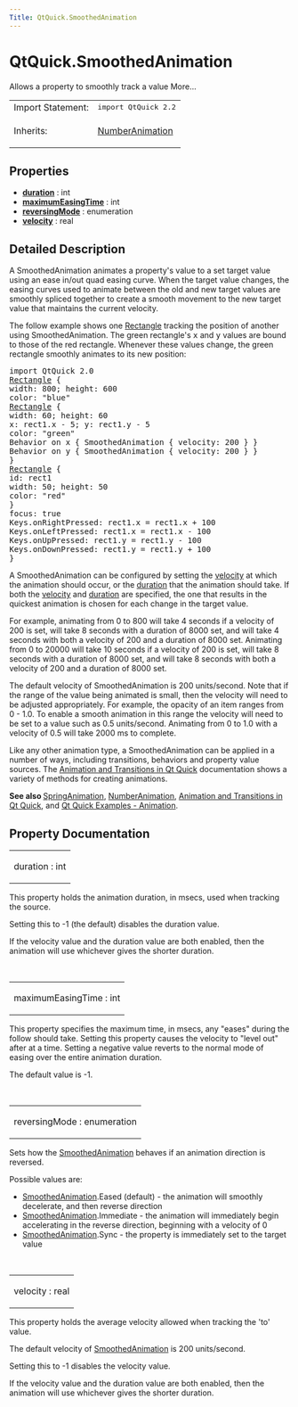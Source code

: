 ```yaml
---
Title: QtQuick.SmoothedAnimation
---
```


# QtQuick.SmoothedAnimation

<span class="subtitle"></span>
<!-- $$$SmoothedAnimation-brief -->
<p>Allows a property to smoothly track a value More...</p>
<!-- @@@SmoothedAnimation -->
<table class="alignedsummary">
<tr><td class="memItemLeft rightAlign topAlign"> Import Statement:</td><td class="memItemRight bottomAlign"> </b><tt>import QtQuick 2.2</tt></td></tr><tr><td class="memItemLeft rightAlign topAlign"> Inherits:</td><td class="memItemRight bottomAlign"> <p><a href="QtQuick.NumberAnimation.md">NumberAnimation</a></p>
</td></tr></table><ul>
</ul>
<h2>Properties</h2>
<ul>
<li class="fn"><b><b><a href="#duration-prop">duration</a></b></b> : int</li>
<li class="fn"><b><b><a href="#maximumEasingTime-prop">maximumEasingTime</a></b></b> : int</li>
<li class="fn"><b><b><a href="#reversingMode-prop">reversingMode</a></b></b> : enumeration</li>
<li class="fn"><b><b><a href="#velocity-prop">velocity</a></b></b> : real</li>
</ul>
<!-- $$$SmoothedAnimation-description -->
<h2>Detailed Description</h2>
<p>A SmoothedAnimation animates a property's value to a set target value using an ease in/out quad easing curve. When the target value changes, the easing curves used to animate between the old and new target values are smoothly spliced together to create a smooth movement to the new target value that maintains the current velocity.</p>
<p>The follow example shows one <a href="QtQuick.Rectangle.md">Rectangle</a> tracking the position of another using SmoothedAnimation. The green rectangle's <tt>x</tt> and <tt>y</tt> values are bound to those of the red rectangle. Whenever these values change, the green rectangle smoothly animates to its new position:</p>
<pre class="qml">import QtQuick 2.0
<span class="type"><a href="QtQuick.Rectangle.md">Rectangle</a></span> {
<span class="name">width</span>: <span class="number">800</span>; <span class="name">height</span>: <span class="number">600</span>
<span class="name">color</span>: <span class="string">&quot;blue&quot;</span>
<span class="type"><a href="QtQuick.Rectangle.md">Rectangle</a></span> {
<span class="name">width</span>: <span class="number">60</span>; <span class="name">height</span>: <span class="number">60</span>
<span class="name">x</span>: <span class="name">rect1</span>.<span class="name">x</span> <span class="operator">-</span> <span class="number">5</span>; <span class="name">y</span>: <span class="name">rect1</span>.<span class="name">y</span> <span class="operator">-</span> <span class="number">5</span>
<span class="name">color</span>: <span class="string">&quot;green&quot;</span>
Behavior on <span class="name">x</span> { <span class="type">SmoothedAnimation</span> { <span class="name">velocity</span>: <span class="number">200</span> } }
Behavior on <span class="name">y</span> { <span class="type">SmoothedAnimation</span> { <span class="name">velocity</span>: <span class="number">200</span> } }
}
<span class="type"><a href="QtQuick.Rectangle.md">Rectangle</a></span> {
<span class="name">id</span>: <span class="name">rect1</span>
<span class="name">width</span>: <span class="number">50</span>; <span class="name">height</span>: <span class="number">50</span>
<span class="name">color</span>: <span class="string">&quot;red&quot;</span>
}
<span class="name">focus</span>: <span class="number">true</span>
<span class="name">Keys</span>.onRightPressed: <span class="name">rect1</span>.<span class="name">x</span> <span class="operator">=</span> <span class="name">rect1</span>.<span class="name">x</span> <span class="operator">+</span> <span class="number">100</span>
<span class="name">Keys</span>.onLeftPressed: <span class="name">rect1</span>.<span class="name">x</span> <span class="operator">=</span> <span class="name">rect1</span>.<span class="name">x</span> <span class="operator">-</span> <span class="number">100</span>
<span class="name">Keys</span>.onUpPressed: <span class="name">rect1</span>.<span class="name">y</span> <span class="operator">=</span> <span class="name">rect1</span>.<span class="name">y</span> <span class="operator">-</span> <span class="number">100</span>
<span class="name">Keys</span>.onDownPressed: <span class="name">rect1</span>.<span class="name">y</span> <span class="operator">=</span> <span class="name">rect1</span>.<span class="name">y</span> <span class="operator">+</span> <span class="number">100</span>
}</pre>
<p>A SmoothedAnimation can be configured by setting the <a href="#velocity-prop">velocity</a> at which the animation should occur, or the <a href="#duration-prop">duration</a> that the animation should take. If both the <a href="#velocity-prop">velocity</a> and <a href="#duration-prop">duration</a> are specified, the one that results in the quickest animation is chosen for each change in the target value.</p>
<p>For example, animating from 0 to 800 will take 4 seconds if a velocity of 200 is set, will take 8 seconds with a duration of 8000 set, and will take 4 seconds with both a velocity of 200 and a duration of 8000 set. Animating from 0 to 20000 will take 10 seconds if a velocity of 200 is set, will take 8 seconds with a duration of 8000 set, and will take 8 seconds with both a velocity of 200 and a duration of 8000 set.</p>
<p>The default velocity of SmoothedAnimation is 200 units/second. Note that if the range of the value being animated is small, then the velocity will need to be adjusted appropriately. For example, the opacity of an item ranges from 0 - 1.0&#x2e; To enable a smooth animation in this range the velocity will need to be set to a value such as 0.5 units/second. Animating from 0 to 1.0 with a velocity of 0.5 will take 2000 ms to complete.</p>
<p>Like any other animation type, a SmoothedAnimation can be applied in a number of ways, including transitions, behaviors and property value sources. The <a href="QtQuick.qtquick-statesanimations-animations.md">Animation and Transitions in Qt Quick</a> documentation shows a variety of methods for creating animations.</p>
<p><b>See also </b><a href="QtQuick.SpringAnimation.md">SpringAnimation</a>, <a href="QtQuick.NumberAnimation.md">NumberAnimation</a>, <a href="QtQuick.qtquick-statesanimations-animations.md">Animation and Transitions in Qt Quick</a>, and <a href="https://developer.ubuntu.comapps/qml/sdk-14.10/QtQuick.animation/">Qt Quick Examples - Animation</a>.</p>
<!-- @@@SmoothedAnimation -->
<h2>Property Documentation</h2>
<!-- $$$duration -->
<table class="qmlname"><tr valign="top"><td class="tblQmlPropNode"><p><span class="name">duration</span> : <span class="type">int</span></p></td></tr></table><p>This property holds the animation duration, in msecs, used when tracking the source.</p>
<p>Setting this to -1 (the default) disables the duration value.</p>
<p>If the velocity value and the duration value are both enabled, then the animation will use whichever gives the shorter duration.</p>
<!-- @@@duration -->
<br/>
<!-- $$$maximumEasingTime -->
<table class="qmlname"><tr valign="top"><td class="tblQmlPropNode"><p><span class="name">maximumEasingTime</span> : <span class="type">int</span></p></td></tr></table><p>This property specifies the maximum time, in msecs, any &quot;eases&quot; during the follow should take. Setting this property causes the velocity to &quot;level out&quot; after at a time. Setting a negative value reverts to the normal mode of easing over the entire animation duration.</p>
<p>The default value is -1.</p>
<!-- @@@maximumEasingTime -->
<br/>
<!-- $$$reversingMode -->
<table class="qmlname"><tr valign="top"><td class="tblQmlPropNode"><p><span class="name">reversingMode</span> : <span class="type">enumeration</span></p></td></tr></table><p>Sets how the <a href="index.html">SmoothedAnimation</a> behaves if an animation direction is reversed.</p>
<p>Possible values are:</p>
<ul>
<li><a href="index.html">SmoothedAnimation</a>.Eased (default) - the animation will smoothly decelerate, and then reverse direction</li>
<li><a href="index.html">SmoothedAnimation</a>.Immediate - the animation will immediately begin accelerating in the reverse direction, beginning with a velocity of 0</li>
<li><a href="index.html">SmoothedAnimation</a>.Sync - the property is immediately set to the target value</li>
</ul>
<!-- @@@reversingMode -->
<br/>
<!-- $$$velocity -->
<table class="qmlname"><tr valign="top"><td class="tblQmlPropNode"><p><span class="name">velocity</span> : <span class="type">real</span></p></td></tr></table><p>This property holds the average velocity allowed when tracking the 'to' value.</p>
<p>The default velocity of <a href="index.html">SmoothedAnimation</a> is 200 units/second.</p>
<p>Setting this to -1 disables the velocity value.</p>
<p>If the velocity value and the duration value are both enabled, then the animation will use whichever gives the shorter duration.</p>
<!-- @@@velocity -->
<br/>
